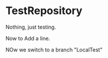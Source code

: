 # TestRepository
Nothing, just testing.

Now to Add a line.

NOw we switch to a branch "LocalTest"

